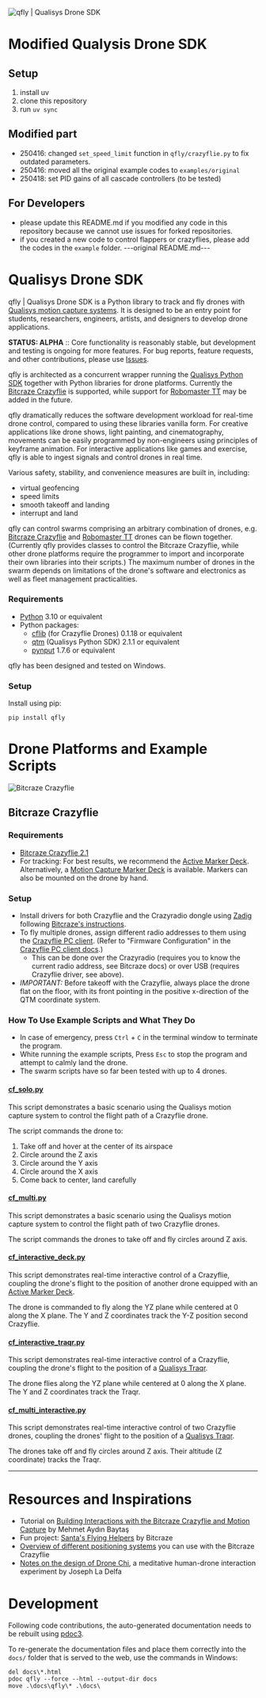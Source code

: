 ![qfly | Qualisys Drone SDK](https://qualisys.github.io/qualisys_drone_sdk/qfly_banner.png)
# Modified Qualysis Drone SDK
## Setup
1. install uv
2. clone this repository
3. run ```uv sync```

## Modified part
- 250416: changed ```set_speed_limit``` function in ```qfly/crazyflie.py``` to fix outdated parameters.
- 250416: moved all the original example codes to ```examples/original```
- 250418: set PID gains of all cascade controllers (to be tested)

## For Developers
- please update this README.md if you modified any code in this repository because we cannot use issues for forked repositories.
- if you created a new code to control flappers or crazyflies, please add the codes in the ```example``` folder.
---original README.md---
# Qualisys Drone SDK

qfly | Qualisys Drone SDK is a Python library to track and fly drones with [Qualisys motion capture systems](https://qualisys.com/). It is designed to be an entry point for students, researchers, engineers, artists, and designers to develop drone applications. 

**STATUS: ALPHA** :: Core functionality is reasonably stable, but development and testing is ongoing for more features. For bug reports, feature requests, and other contributions, please use [Issues](https://github.com/qualisys/qualisys_drone_sdk/issues).

qfly is architected as a concurrent wrapper running the [Qualisys Python SDK](https://github.com/qualisys/qualisys_python_sdk) together with Python libraries for drone platforms. Currently the [Bitcraze Crazyflie](https://www.bitcraze.io/products/crazyflie-2-1/) is supported, while support for [Robomaster TT](https://www.dji.com/robomaster-tt) may be added in the future.

qfly dramatically reduces the software development workload for real-time drone control, compared to using these libraries vanilla form. For creative applications like drone shows, light painting, and cinematography, movements can be easily programmed by non-engineers using principles of keyframe animation. For interactive applications like games and exercise, qfly is able to ingest signals and control drones in real time.

Various safety, stability, and convenience measures are built in, including:

- virtual geofencing
- speed limits
- smooth takeoff and landing
- interrupt and land

qfly can control swarms comprising an arbitrary combination of drones, e.g. [Bitcraze Crazyflie](https://www.bitcraze.io/products/crazyflie-2-1/) and [Robomaster TT](https://www.dji.com/robomaster-tt) drones can be flown together. (Currently qfly provides classes to control the Bitcraze Crazyflie, while other drone platforms require the programmer to import and incorporate their own libraries into their scripts.) The maximum number of drones in the swarm depends on limitations of the drone's software and electronics as well as fleet management practicalities.

### Requirements

- [Python](https://www.python.org/) 3.10 or equivalent
- Python packages:
    - [cflib](https://github.com/bitcraze/crazyflie-lib-python) (for Crazyflie Drones) 0.1.18 or equivalent
    - [qtm](https://github.com/qualisys/qualisys_python_sdk) (Qualisys Python SDK) 2.1.1 or equivalent
    - [pynput](https://github.com/moses-palmer/pynput)  1.7.6 or equivalent

qfly has been designed and tested on Windows.

### Setup

Install using pip:

    pip install qfly

# Drone Platforms and Example Scripts

![Bitcraze Crazyflie](https://qualisys.github.io/qualisys_drone_sdk/qfly_cf.png)

## Bitcraze Crazyflie

### Requirements

- [Bitcraze Crazyflie 2.1](https://www.bitcraze.io/products/crazyflie-2-1/)
- For tracking: For best results, we recommend the [Active Marker Deck](https://store.bitcraze.io/collections/decks/products/active-marker-deck). Alternatively, a [Motion Capture Marker Deck](https://store.bitcraze.io/collections/decks/products/motion-capture-marker-deck) is available. Markers can also be mounted on the drone by hand.

### Setup

- Install drivers for both Crazyflie and the Crazyradio dongle using [Zadig](https://zadig.akeo.ie/) following [Bitcraze's instructions](https://www.bitcraze.io/documentation/repository/crazyradio-firmware/master/building/usbwindows/).
- To fly multiple drones, assign different radio addresses to them using the [Crazyflie PC client](https://github.com/bitcraze/crazyflie-clients-python). (Refer to "Firmware Configuration" in the [Crazyflie PC client docs](https://www.bitcraze.io/documentation/repository/crazyflie-clients-python/master/userguides/userguide_client/).)
    - This can be done over the Crazyradio (requires you to know the current radio address, see Bitcraze docs) or over USB (requires Crazyflie driver, see above).
- *IMPORTANT:* Before takeoff with the Crazyflie, always place the drone flat on the floor, with its front pointing in the positive x-direction of the QTM coordinate system.

### How To Use Example Scripts and What They Do

- In case of emergency, press `Ctrl` + `C` in the terminal window to terminate the program.
- White running the example scripts, Press `Esc` to stop the program and attempt to calmly land the drone.
- The swarm scripts have so far been tested with up to 4 drones.

#### [cf_solo.py](examples/cf_solo.py)

This script demonstrates a basic scenario using the Qualisys motion capture system to control the flight path of a Crazyflie drone.

The script commands the drone to:

1. Take off and hover at the center of its airspace
2. Circle around the Z axis
3. Circle around the Y axis
4. Circle around the X axis
6. Come back to center, land carefully

#### [cf_multi.py](examples/cf_multi.py)

This script demonstrates a basic scenario using the Qualisys motion capture system to control the flight path of two Crazyflie drones.

The script commands the drones to take off and fly circles around Z axis.

#### [cf_interactive_deck.py](examples/cf_interactive_deck.py)

This script demonstrates real-time interactive control of a Crazyflie, coupling the drone's flight to the position of another drone equipped with an [Active Marker Deck](https://www.bitcraze.io/products/active-marker-deck/).

The drone is commanded to fly along the YZ plane while centered at 0 along the X plane. The Y and Z coordinates track the Y-Z position second Crazyflie.

#### [cf_interactive_traqr.py](examples/cf_interactive_traqr.py)

This script demonstrates real-time interactive control of a Crazyflie, coupling the drone's flight to the position of a [Qualisys Traqr](https://www.qualisys.com/accessories/traqr/).

The drone flies along the YZ plane while centered at 0 along the X plane. The Y and Z coordinates track the Traqr.

#### [cf_multi_interactive.py](examples/cf_multi_interactive.py)

This script demonstrates real-time interactive control of two Crazyflie drones, coupling the drones' flight to the position of a [Qualisys Traqr](https://www.qualisys.com/accessories/traqr/).

The drones take off and fly circles around Z axis. Their altitude (Z coordinate) tracks the Traqr.


---

# Resources and Inspirations

- Tutorial on [Building Interactions with the Bitcraze Crazyflie and Motion Capture](https://www.baytas.net/blog/crazyflie) by Mehmet Aydın Baytaş
- Fun project: [Santa's Flying Helpers](https://www.bitcraze.io/2021/12/santas-flying-helpers/) by Bitcraze
- [Overview of different positioning systems](https://www.bitcraze.io/2021/05/positioning-system-overview/) you can use with the Bitcraze Crazyflie
- [Notes on the design of Drone Chi](https://www.bitcraze.io/2019/12/designing-dronechi/), a meditative human-drone interaction experiment by Joseph La Delfa

# Development

Following code contributions, the auto-generated documentation needs to be rebuilt using [pdoc3](https://pdoc3.github.io/).

To re-generate the documentation files and place them correctly into the `docs/` folder that is served to the web, use the commands in Windows:

    del docs\*.html
    pdoc qfly --force --html --output-dir docs
    move .\docs\qfly\* .\docs\
